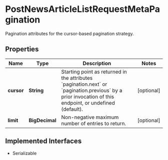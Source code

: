

# PostNewsArticleListRequestMetaPagination

Pagination attributes for the cursor-based pagination strategy.

## Properties

Name | Type | Description | Notes
------------ | ------------- | ------------- | -------------
**cursor** | **String** | Starting point as returned in the attributes &#x60;pagination.next&#x60; or &#x60;pagination.previous&#x60; by a prior invocation of this endpoint, or undefined (default). |  [optional]
**limit** | **BigDecimal** | Non-negative maximum number of entries to return. |  [optional]


## Implemented Interfaces

* Serializable


